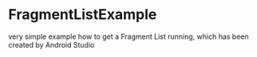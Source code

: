# FragmentListExample
very simple example how to get a Fragment List running, which has been created by Android Studio
